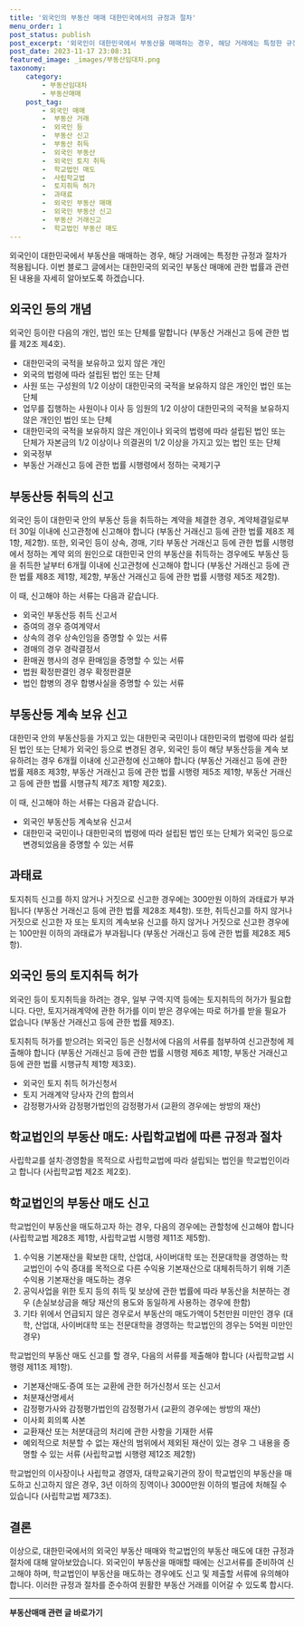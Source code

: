 ```yaml
---
title: '외국인의 부동산 매매 대한민국에서의 규정과 절차'
menu_order: 1
post_status: publish
post_excerpt: '외국인이 대한민국에서 부동산을 매매하는 경우, 해당 거래에는 특정한 규정과 절차가 적용됩니다. 이번 블로그 글에서는 대한민국의 외국인 부동산 매매에 관한 법률과 관련된 내용을 자세히 알아보도록 하겠습니다.'
post_date: 2023-11-17 23:08:31
featured_image: _images/부동산임대차.png
taxonomy:
    category:
        - 부동산임대차
        - 부동산매매
    post_tag:
        - 외국인 매매
        -  부동산 거래
        -  외국인 등
        -  부동산 신고
        -  부동산 취득
        -  외국인 부동산
        -  외국인 토지 취득
        -  학교법인 매도
        -  사립학교법
        -  토지취득 허가
        -  과태료
        -  외국인 부동산 매매
        -  외국인 부동산 신고
        -  부동산 거래신고
        -  학교법인 부동산 매도
---
```



외국인이 대한민국에서 부동산을 매매하는 경우, 해당 거래에는 특정한 규정과 절차가 적용됩니다. 이번 블로그 글에서는 대한민국의 외국인 부동산 매매에 관한 법률과 관련된 내용을 자세히 알아보도록 하겠습니다.

## 외국인 등의 개념

외국인 등이란 다음의 개인, 법인 또는 단체를 말합니다 (부동산 거래신고 등에 관한 법률 제2조 제4호).

- 대한민국의 국적을 보유하고 있지 않은 개인
- 외국의 법령에 따라 설립된 법인 또는 단체
- 사원 또는 구성원의 1/2 이상이 대한민국의 국적을 보유하지 않은 개인인 법인 또는 단체
- 업무를 집행하는 사원이나 이사 등 임원의 1/2 이상이 대한민국의 국적을 보유하지 않은 개인인 법인 또는 단체
- 대한민국의 국적을 보유하지 않은 개인이나 외국의 법령에 따라 설립된 법인 또는 단체가 자본금의 1/2 이상이나 의결권의 1/2 이상을 가지고 있는 법인 또는 단체
- 외국정부
- 부동산 거래신고 등에 관한 법률 시행령에서 정하는 국제기구

## 부동산등 취득의 신고

외국인 등이 대한민국 안의 부동산 등을 취득하는 계약을 체결한 경우, 계약체결일로부터 30일 이내에 신고관청에 신고해야 합니다 (부동산 거래신고 등에 관한 법률 제8조 제1항, 제2항). 또한, 외국인 등이 상속, 경매, 기타 부동산 거래신고 등에 관한 법률 시행령에서 정하는 계약 외의 원인으로 대한민국 안의 부동산을 취득하는 경우에도 부동산 등을 취득한 날부터 6개월 이내에 신고관청에 신고해야 합니다 (부동산 거래신고 등에 관한 법률 제8조 제1항, 제2항, 부동산 거래신고 등에 관한 법률 시행령 제5조 제2항).

이 때, 신고해야 하는 서류는 다음과 같습니다.

- 외국인 부동산등 취득 신고서
- 증여의 경우 증여계약서
- 상속의 경우 상속인임을 증명할 수 있는 서류
- 경매의 경우 경락결정서
- 환매권 행사의 경우 환매임을 증명할 수 있는 서류
- 법원 확정판결인 경우 확정판결문
- 법인 합병의 경우 합병사실을 증명할 수 있는 서류

## 부동산등 계속 보유 신고

대한민국 안의 부동산등을 가지고 있는 대한민국 국민이나 대한민국의 법령에 따라 설립된 법인 또는 단체가 외국인 등으로 변경된 경우, 외국인 등이 해당 부동산등을 계속 보유하려는 경우 6개월 이내에 신고관청에 신고해야 합니다 (부동산 거래신고 등에 관한 법률 제8조 제3항, 부동산 거래신고 등에 관한 법률 시행령 제5조 제1항, 부동산 거래신고 등에 관한 법률 시행규칙 제7조 제1항 제2호).

이 때, 신고해야 하는 서류는 다음과 같습니다.

- 외국인 부동산등 계속보유 신고서
- 대한민국 국민이나 대한민국의 법령에 따라 설립된 법인 또는 단체가 외국인 등으로 변경되었음을 증명할 수 있는 서류

## 과태료

토지취득 신고를 하지 않거나 거짓으로 신고한 경우에는 300만원 이하의 과태료가 부과됩니다 (부동산 거래신고 등에 관한 법률 제28조 제4항). 또한, 취득신고를 하지 않거나 거짓으로 신고한 자 또는 토지의 계속보유 신고를 하지 않거나 거짓으로 신고한 경우에는 100만원 이하의 과태료가 부과됩니다 (부동산 거래신고 등에 관한 법률 제28조 제5항).

## 외국인 등의 토지취득 허가

외국인 등이 토지취득을 하려는 경우, 일부 구역·지역 등에는 토지취득의 허가가 필요합니다. 다만, 토지거래계약에 관한 허가를 이미 받은 경우에는 따로 허가를 받을 필요가 없습니다 (부동산 거래신고 등에 관한 법률 제9조).

토지취득 허가를 받으려는 외국인 등은 신청서에 다음의 서류를 첨부하여 신고관청에 제출해야 합니다 (부동산 거래신고 등에 관한 법률 시행령 제6조 제1항, 부동산 거래신고 등에 관한 법률 시행규칙 제1항 제3호).

- 외국인 토지 취득 허가신청서
- 토지 거래계약 당사자 간의 합의서
- 감정평가사와 감정평가법인의 감정평가서 (교환의 경우에는 쌍방의 재산)

## 학교법인의 부동산 매도: 사립학교법에 따른 규정과 절차

사립학교를 설치·경영함을 목적으로 사립학교법에 따라 설립되는 법인을 학교법인이라고 합니다 (사립학교법 제2조 제2호).

## 학교법인의 부동산 매도 신고

학교법인이 부동산을 매도하고자 하는 경우, 다음의 경우에는 관할청에 신고해야 합니다 (사립학교법 제28조 제1항, 사립학교법 시행령 제11조 제5항).

1. 수익용 기본재산을 확보한 대학, 산업대, 사이버대학 또는 전문대학을 경영하는 학교법인이 수익 증대를 목적으로 다른 수익용 기본재산으로 대체취득하기 위해 기존 수익용 기본재산을 매도하는 경우
2. 공익사업을 위한 토지 등의 취득 및 보상에 관한 법률에 따라 부동산을 처분하는 경우 (손실보상금을 해당 재산의 용도와 동일하게 사용하는 경우에 한함)
3. 기타 위에서 언급되지 않은 경우로서 부동산의 매도가액이 5천만원 미만인 경우 (대학, 산업대, 사이버대학 또는 전문대학을 경영하는 학교법인의 경우는 5억원 미만인 경우)

학교법인의 부동산 매도 신고를 할 경우, 다음의 서류를 제출해야 합니다 (사립학교법 시행령 제11조 제1항).

- 기본재산매도·증여 또는 교환에 관한 허가신청서 또는 신고서
- 처분재산명세서
- 감정평가사와 감정평가법인의 감정평가서 (교환의 경우에는 쌍방의 재산)
- 이사회 회의록 사본
- 교환재산 또는 처분대금의 처리에 관한 사항을 기재한 서류
- 예외적으로 처분할 수 없는 재산의 범위에서 제외된 재산이 있는 경우 그 내용을 증명할 수 있는 서류 (사립학교법 시행령 제12조 제2항)

학교법인의 이사장이나 사립학교 경영자, 대학교육기관의 장이 학교법인의 부동산을 매도하고 신고하지 않은 경우, 3년 이하의 징역이나 3000만원 이하의 벌금에 처해질 수 있습니다 (사립학교법 제73조).

## 결론

이상으로, 대한민국에서의 외국인 부동산 매매와 학교법인의 부동산 매도에 대한 규정과 절차에 대해 알아보았습니다. 외국인이 부동산을 매매할 때에는 신고서류를 준비하여 신고해야 하며, 학교법인이 부동산을 매도하는 경우에도 신고 및 제출할 서류에 유의해야 합니다. 이러한 규정과 절차를 준수하여 원활한 부동산 거래를 이어갈 수 있도록 합시다.
<!-- wp:separator -->
<hr class="wp-block-separator has-alpha-channel-opacity"/>
<!-- /wp:separator -->

<!-- wp:group {"backgroundColor":"base","layout":{"type":"constrained"}} -->
<div class="wp-block-group has-base-background-color has-background"><!-- wp:paragraph {"align":"center","fontSize":"medium"} -->
<p class="has-text-align-center has-large-font-size"><strong>부동산매매 관련 글 바로가기</strong></p>
<!-- /wp:paragraph -->


<!-- wp:latest-posts
{"categories":[{"id":22715,"count":19,"description":"","link":"https://uknowlaw.com/category/%eb%b6%80%eb%8f%99%ec%82%b0%eb%a7%a4%eb%a7%a4/","name":"부동산매매","slug":"부동산매매","taxonomy":"category","parent":0,"meta":[],"_links":{"self":[{"href":"https://uknowlaw.com/wp-json/wp/v2/categories/22715"}],"collection":[{"href":"https://uknowlaw.com/wp-json/wp/v2/categories"}],"about":[{"href":"https://uknowlaw.com/wp-json/wp/v2/taxonomies/category"}],"wp:post_type":[{"href":"https://uknowlaw.com/wp-json/wp/v2/posts?categories=22715"}],"curies":[{"name":"wp","href":"https://api.w.org/{rel}","templated":true}]}}],"postsToShow":100,"excerptLength":28,"postLayout":"grid","columns":2,"featuredImageAlign":"left","featuredImageSizeSlug":"large","fontSize":"small"} /--></div>
<!-- /wp:group -->